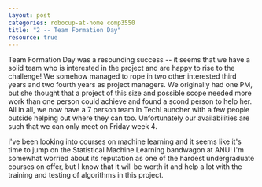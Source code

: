 ```yaml
---
layout: post
categories: robocup-at-home comp3550
title: "2 -- Team Formation Day" 
resource: true
---
```


Team Formation Day was a resounding success -- it seems that we have a solid team who is interested in the project and are happy to rise to the challenge!  We somehow managed to rope in two other interested third years and two fourth years as project managers.  We originally had one PM, but she thought that a project of this size and possible scope needed more work than one person could achieve and found a scond person to help her.  All in all, we now have a 7 person team in TechLauncher with a few people outside helping out where they can too.  Unfortunately our availabilities are such that we can only meet on Friday week 4.

I've been looking into courses on machine learning and it seems like it's time to jump on the Statistical Machine Learning bandwagon at ANU!  I'm somewhat worried about its reputation as one of the hardest undergraduate courses on offer, but I know that it will be worth it and help a lot with the training and testing of algorithms in this project.